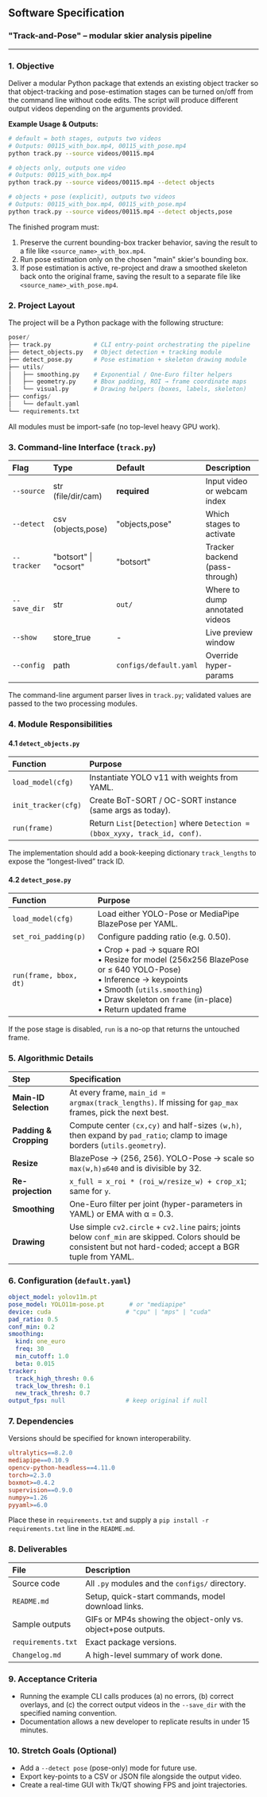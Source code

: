 ## Software Specification

### "Track-and-Pose" – modular skier analysis pipeline

---

### 1. Objective

Deliver a modular Python package that extends an existing object tracker so that object-tracking and pose-estimation stages can be turned on/off from the command line without code edits. The script will produce different output videos depending on the arguments provided.

**Example Usage & Outputs:**

```bash
# default = both stages, outputs two videos
# Outputs: 00115_with_box.mp4, 00115_with_pose.mp4
python track.py --source videos/00115.mp4

# objects only, outputs one video
# Outputs: 00115_with_box.mp4
python track.py --source videos/00115.mp4 --detect objects

# objects + pose (explicit), outputs two videos
# Outputs: 00115_with_box.mp4, 00115_with_pose.mp4
python track.py --source videos/00115.mp4 --detect objects,pose
```

The finished program must:

1.  Preserve the current bounding-box tracker behavior, saving the result to a file like `<source_name>_with_box.mp4`.
2.  Run pose estimation only on the chosen "main" skier's bounding box.
3.  If pose estimation is active, re-project and draw a smoothed skeleton back onto the original frame, saving the result to a separate file like `<source_name>_with_pose.mp4`.

### 2. Project Layout

The project will be a Python package with the following structure:

```python
poser/
├── track.py            # CLI entry-point orchestrating the pipeline
├── detect_objects.py   # Object detection + tracking module
├── detect_pose.py      # Pose estimation + skeleton drawing module
├── utils/
│   ├── smoothing.py    # Exponential / One-Euro filter helpers
│   ├── geometry.py     # Bbox padding, ROI → frame coordinate maps
│   └── visual.py       # Drawing helpers (boxes, labels, skeleton)
├── configs/
│   └── default.yaml
└── requirements.txt
```

All modules must be import-safe (no top-level heavy GPU work).

### 3. Command-line Interface (`track.py`)

| Flag | Type | Default | Description |
| :--- | :--- | :--- | :--- |
| `--source` | str (file/dir/cam) | **required** | Input video or webcam index |
| `--detect` | csv (objects,pose) | "objects,pose" | Which stages to activate |
| `--tracker` | "botsort" \| "ocsort" | "botsort" | Tracker backend (pass-through) |
| `--save_dir` | str | `out/` | Where to dump annotated videos |
| `--show` | store_true | - | Live preview window |
| `--config` | path | `configs/default.yaml` | Override hyper-params |

The command-line argument parser lives in `track.py`; validated values are passed to the two processing modules.

### 4. Module Responsibilities

#### 4.1 `detect_objects.py`

| Function | Purpose |
| :--- | :--- |
| `load_model(cfg)` | Instantiate YOLO v11 with weights from YAML. |
| `init_tracker(cfg)` | Create BoT-SORT / OC-SORT instance (same args as today). |
| `run(frame)` | Return `List[Detection]` where `Detection = (bbox_xyxy, track_id, conf)`. |

The implementation should add a book-keeping dictionary `track_lengths` to expose the “longest-lived” track ID.

#### 4.2 `detect_pose.py`

| Function | Purpose |
| :--- | :--- |
| `load_model(cfg)` | Load either YOLO-Pose or MediaPipe BlazePose per YAML. |
| `set_roi_padding(p)` | Configure padding ratio (e.g. 0.50). |
| `run(frame, bbox, dt)` | • Crop + pad → square ROI<br>• Resize for model (256x256 BlazePose or ≤ 640 YOLO-Pose)<br>• Inference → keypoints<br>• Smooth (`utils.smoothing`)<br>• Draw skeleton on `frame` (in-place)<br>• Return updated frame |

If the pose stage is disabled, `run` is a no-op that returns the untouched frame.

### 5. Algorithmic Details

| Step | Specification |
| :--- | :--- |
| **Main-ID Selection** | At every frame, `main_id = argmax(track_lengths)`. If missing for `gap_max` frames, pick the next best. |
| **Padding & Cropping** | Compute center `(cx,cy)` and half-sizes `(w,h)`, then expand by `pad_ratio`; clamp to image borders (`utils.geometry`). |
| **Resize** | BlazePose → (256, 256). YOLO-Pose → scale so `max(w,h)≤640` and is divisible by 32. |
| **Re-projection** | `x_full = x_roi * (roi_w/resize_w) + crop_x1`; same for `y`. |
| **Smoothing** | One-Euro filter per joint (hyper-parameters in YAML) or EMA with α = 0.3. |
| **Drawing** | Use simple `cv2.circle` + `cv2.line` pairs; joints below `conf_min` are skipped. Colors should be consistent but not hard-coded; accept a BGR tuple from YAML. |

### 6. Configuration (`default.yaml`)

```yaml
object_model: yolov11m.pt
pose_model: YOLO11m-pose.pt       # or "mediapipe"
device: cuda                     # "cpu" | "mps" | "cuda"
pad_ratio: 0.5
conf_min: 0.2
smoothing:
  kind: one_euro
  freq: 30
  min_cutoff: 1.0
  beta: 0.015
tracker:
  track_high_thresh: 0.6
  track_low_thresh: 0.1
  new_track_thresh: 0.7
output_fps: null                 # keep original if null
```

### 7. Dependencies

Versions should be specified for known interoperability.

```makefile
ultralytics==8.2.0
mediapipe==0.10.9
opencv-python-headless==4.11.0
torch>=2.3.0
boxmot>=0.4.2
supervision==0.9.0
numpy>=1.26
pyyaml>=6.0
```

Place these in `requirements.txt` and supply a `pip install -r requirements.txt` line in the `README.md`.

### 8. Deliverables

| File | Description |
| :--- | :--- |
| Source code | All `.py` modules and the `configs/` directory. |
| `README.md` | Setup, quick-start commands, model download links. |
| Sample outputs | GIFs or MP4s showing the object-only vs. object+pose outputs. |
| `requirements.txt` | Exact package versions. |
| `Changelog.md` | A high-level summary of work done. |

### 9. Acceptance Criteria

*   Running the example CLI calls produces (a) no errors, (b) correct overlays, and (c) the correct output videos in the `--save_dir` with the specified naming convention.
*   Documentation allows a new developer to replicate results in under 15 minutes.

### 10. Stretch Goals (Optional)

*   Add a `--detect pose` (pose-only) mode for future use.
*   Export key-points to a CSV or JSON file alongside the output video.
*   Create a real-time GUI with Tk/QT showing FPS and joint trajectories.

